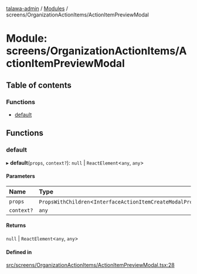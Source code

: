 [talawa-admin](../README.md) / [Modules](../modules.md) / screens/OrganizationActionItems/ActionItemPreviewModal

# Module: screens/OrganizationActionItems/ActionItemPreviewModal

## Table of contents

### Functions

- [default](screens_OrganizationActionItems_ActionItemPreviewModal.md#default)

## Functions

### default

▸ **default**(`props`, `context?`): ``null`` \| `ReactElement`\<`any`, `any`\>

#### Parameters

| Name | Type |
| :------ | :------ |
| `props` | `PropsWithChildren`\<`InterfaceActionItemCreateModalProps`\> |
| `context?` | `any` |

#### Returns

``null`` \| `ReactElement`\<`any`, `any`\>

#### Defined in

[src/screens/OrganizationActionItems/ActionItemPreviewModal.tsx:28](https://github.com/wasifkareem/talawa-admin/blob/fcbba3f/src/screens/OrganizationActionItems/ActionItemPreviewModal.tsx#L28)
